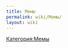 ```yaml
---
title: Мемы
permalink: wiki/Мемы/
layout: wiki
---
```


[Категория:Мемы](Категория:Мемы "wikilink")
